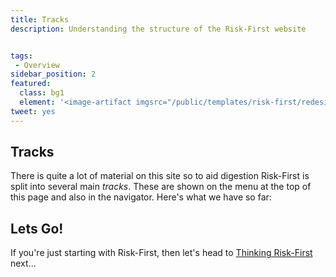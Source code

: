 ```yaml
---
title: Tracks
description: Understanding the structure of the Risk-First website


tags: 
 - Overview
sidebar_position: 2
featured: 
  class: bg1
  element: '<image-artifact imgsrc="/public/templates/risk-first/redesign/risks/feature_drift_risk_v2.svg">Tracks</image-artifact>'
tweet: yes
---
```




## Tracks

There is quite a lot of material on this site so to aid digestion Risk-First is split into several main _tracks_.  These are shown on the menu at the top of this page and also in the navigator.  Here's what we have so far:

<TagList tag="Front" />

## Lets Go!

If you're just starting with Risk-First, then let's head to [Thinking Risk-First](/thinking/Start.md) next...